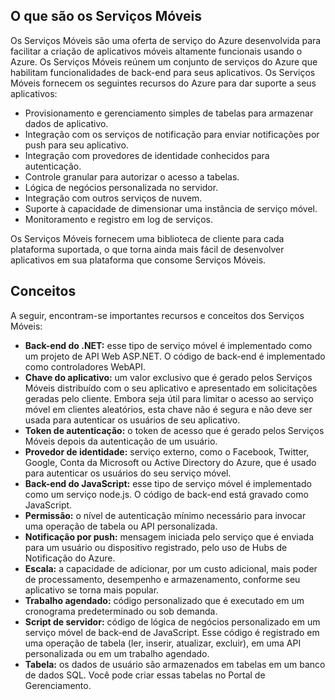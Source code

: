 ## <a name="what-is"></a>O que são os Serviços Móveis

Os Serviços Móveis são uma oferta de serviço do Azure desenvolvida para facilitar a criação de aplicativos móveis altamente funcionais usando o Azure. Os Serviços Móveis reúnem um conjunto de serviços do Azure que habilitam funcionalidades de back-end para seus aplicativos. Os Serviços Móveis fornecem os seguintes recursos do Azure para dar suporte a seus aplicativos:

-   Provisionamento e gerenciamento simples de tabelas para armazenar dados de aplicativo.
-   Integração com os serviços de notificação para enviar notificações por push para seu aplicativo.
-   Integração com provedores de identidade conhecidos para autenticação.
-   Controle granular para autorizar o acesso a tabelas.
-   Lógica de negócios personalizada no servidor.
-   Integração com outros serviços de nuvem.
-   Suporte à capacidade de dimensionar uma instância de serviço móvel.
-   Monitoramento e registro em log de serviços.

Os Serviços Móveis fornecem uma biblioteca de cliente para cada plataforma suportada, o que torna ainda mais fácil de desenvolver aplicativos em sua plataforma que consome Serviços Móveis.

## <a name="concepts"> </a>Conceitos

A seguir, encontram-se importantes recursos e conceitos dos Serviços Móveis:

<!--![1][1]-->

-   **Back-end do .NET:** esse tipo de serviço móvel é implementado como um projeto de API Web ASP.NET. O código de back-end é implementado como controladores WebAPI.
-   **Chave do aplicativo:** um valor exclusivo que é gerado pelos Serviços Móveis distribuído com o seu aplicativo e apresentado em solicitações geradas pelo cliente. Embora seja útil para limitar o acesso ao serviço móvel em clientes aleatórios, esta chave não é segura e não deve ser usada para autenticar os usuários de seu aplicativo.
-   **Token de autenticação:** o token de acesso que é gerado pelos Serviços Móveis depois da autenticação de um usuário.
-   **Provedor de identidade:** serviço externo, como o Facebook, Twitter, Google, Conta da Microsoft ou Active Directory do Azure, que é usado para autenticar os usuários do seu serviço móvel.
-   **Back-end do JavaScript:** esse tipo de serviço móvel é implementado como um serviço node.js. O código de back-end está gravado como JavaScript.
-   **Permissão:** o nível de autenticação mínimo necessário para invocar uma operação de tabela ou API personalizada.
-   **Notificação por push:** mensagem iniciada pelo serviço que é enviada para um usuário ou dispositivo registrado, pelo uso de Hubs de Notificação do Azure.
-   **Escala:** a capacidade de adicionar, por um custo adicional, mais poder de processamento, desempenho e armazenamento, conforme seu aplicativo se torna mais popular.
-   **Trabalho agendado:** código personalizado que é executado em um cronograma predeterminado ou sob demanda.
-   **Script de servidor:** código de lógica de negócios personalizado em um serviço móvel de back-end de JavaScript. Esse código é registrado em uma operação de tabela (ler, inserir, atualizar, excluir), em uma API personalizada ou em um trabalho agendado.
-   **Tabela:** os dados de usuário são armazenados em tabelas em um banco de dados SQL. Você pode criar essas tabelas no Portal de Gerenciamento.



